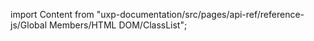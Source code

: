 
import Content from "uxp-documentation/src/pages/api-ref/reference-js/Global Members/HTML DOM/ClassList";

<Content query="product=photoshop"/>

